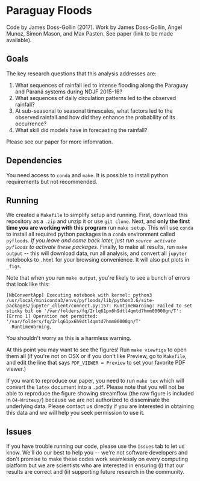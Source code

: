 # Paraguay Floods

Code by James Doss-Gollin (2017).
Work by James Doss-Gollin, Angel Munoz, Simon Mason, and Max Pasten.
See paper (link to be made available).

## Goals

The key research questions that this analysis addresses are:

1. What sequences of rainfall led to intense flooding along the Paraguay and Paraná systems during NDJF 2015-16?
2. What sequences of daily circulation patterns led to the observed rainfall?
3. At sub-seasonal to seasonal timescales, what factors led to the observed rainfall and how did they enhance the probability of its occurrence?
4. What skill did models have in forecasting the rainfall?

Please see our paper for more infomration.

## Dependencies

You need access to `conda` and `make`.
It is possible to install python requirements but not recommended.

## Running

We created a `Makefile` to simplify setup and running.
First, download this repository as a `.zip` and unzip it or use `git clone`.
Next, and __only the first time you are working with this program__ run `make setup`.
This will use `conda` to install all required python packages in a `conda` environment called `pyfloods`.
_If you leave and come back later, just run `source activate pyfloods` to activate these packages_.
Finally, to make all results, run `make output` -- this will download data, run all analysis, and convert all `jupyter` notebooks to `.html` for your browsing convenience.
It will also put plots in `_figs`.

Note that when you run `make output`, you're likely to see a bunch of errors that look like this:
```
[NbConvertApp] Executing notebook with kernel: python3
/usr/local/miniconda3/envs/pyfloods/lib/python3.6/site-packages/jupyter_client/connect.py:157: RuntimeWarning: Failed to set sticky bit on '/var/folders/fq/2rlq61px6h9dtl4qmtd7hmm00000gn/T': [Errno 1] Operation not permitted: '/var/folders/fq/2rlq61px6h9dtl4qmtd7hmm00000gn/T'
  RuntimeWarning,
```
You shouldn't worry as this is a harmless warning.

At this point you may want to see the figures!
Run `make viewfigs` to open them all (if you're not on OSX or if you don't like Preview, go to `Makefile`, and edit the line that says `PDF_VIEWER = Preview` to set your favorite PDF viewer.)

If you want to reproduce our paper, you need to run `make tex` which will convert the `latex` document into a `.pdf`.
Please note that you will not be able to reproduce the figure showing streamflow (the raw figure is included in `04-Writeup/`) because we are not authorized to disseminate the underlying data.
Please contact us directly if you are interested in obtaining this data and we will help you seek permission to use it.

## Issues

If you have trouble running our code, please use the `Issues` tab to let us know.
We'll do our best to help you -- we're not software developers and don't promise to make these codes work seamlessly on every computing platform but we are scientists who are interested in ensuring (i) that our results are correct and (ii) supporting future research in the community.
